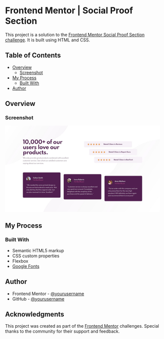 # Frontend Mentor | Social Proof Section

This project is a solution to the [Frontend Mentor Social Proof Section challenge](https://www.frontendmentor.io/challenges/social-proof-section-6e0qTv_bA). It is built using HTML and CSS.

## Table of Contents

- [Overview](#overview)
  - [Screenshot](#screenshot)
- [My Process](#my-process)
  - [Built With](#built-with)
- [Author](#author)

## Overview

### Screenshot

![Screenshot of the Social Proof Section](./design/desktop-design.jpg)

## My Process

### Built With

- Semantic HTML5 markup
- CSS custom properties
- Flexbox
- [Google Fonts](https://fonts.google.com/)

## Author

- Frontend Mentor - [@yourusername](https://www.frontendmentor.io/profile/yourusername)
- GitHub - [@yourusername](https://github.com/yourusername)

## Acknowledgments

This project was created as part of the [Frontend Mentor](https://www.frontendmentor.io) challenges. Special thanks to the community for their support and feedback.